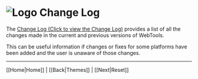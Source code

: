 # ![Logo](https://github.com/ukdtom/WebTools.bundle/blob/master/Wiki/WebTools/Logos/WebTools-48x48.png) Change Log 

The [Change Log (Click to view the Change Log)](https://github.com/ukdtom/WebTools.bundle/wiki/ChangeLog) provides a list of all the changes made in the current and previous versions of WebTools.

This can be useful information if changes or fixes for some platforms have been added and the user is unaware of those changes.

***

[[Home|Home]] | [[Back|Themes]] | [[Next|Reset]]